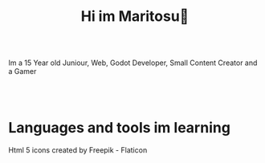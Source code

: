 <div id="toc">
  <ul style="list-style: none">
    <summary>
      <h1 align="center">Hi im Maritosu👋</h1>
      <br><br>
      <p>Im a 15 Year old Juniour, Web, Godot Developer, Small Content Creator and a Gamer</p>
      <br><br>
      <h1>Languages and tools im learning</h1>
      <a href="https://www.flaticon.com/free-icons/html-5" title="html 5 icons">Html 5 icons created by Freepik - Flaticon</a>
    </summary>
  </ul>
</div>
